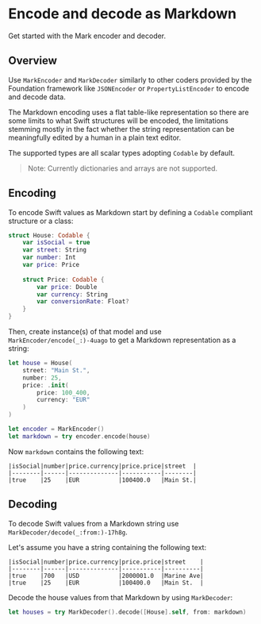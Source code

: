 # Encode and decode as Markdown

Get started with the Mark encoder and decoder.

## Overview

Use ``MarkEncoder`` and ``MarkDecoder`` similarly to other coders provided by the Foundation framework like `JSONEncoder` or `PropertyListEncoder` to encode and decode data.

The Markdown encoding uses a flat table-like representation so there are some limits to what Swift structures will be encoded, the limitations stemming mostly in the fact whether the string representation can be meaningfully edited by a human in a plain text editor.

The supported types are all scalar types adopting `Codable` by default.

> Note: Currently dictionaries and arrays are not supported.

## Encoding

To encode Swift values as Markdown start by defining a `Codable` compliant structure or a class:

```swift
struct House: Codable {
    var isSocial = true
    var street: String
    var number: Int
    var price: Price
    
    struct Price: Codable {
        var price: Double
        var currency: String
        var conversionRate: Float?
    }
}
```

Then, create instance(s) of that model and use ``MarkEncoder/encode(_:)-4uago`` to get a Markdown representation as a string:

```swift
let house = House(
    street: "Main St.",
    number: 25,
    price: .init(
        price: 100_400,
        currency: "EUR"
    )
)

let encoder = MarkEncoder()
let markdown = try encoder.encode(house)
```

Now `markdown` contains the following text:

```text
|isSocial|number|price.currency|price.price|street  |
|--------|------|--------------|-----------|--------|
|true    |25    |EUR           |100400.0   |Main St.|
```

## Decoding

To decode Swift values from a Markdown string use ``MarkDecoder/decode(_:from:)-17h8g``.

Let's assume you have a string containing the following text:

```text
|isSocial|number|price.currency|price.price|street    |
|--------|------|--------------|-----------|----------|
|true    |700   |USD           |2000001.0  |Marine Ave|
|true    |25    |EUR           |100400.0   |Main St.  |
```

Decode the house values from that Markdown by using ``MarkDecoder``:

```swift
let houses = try MarkDecoder().decode([House].self, from: markdown)
```
